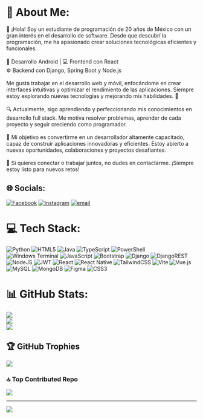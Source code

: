 # 💫 About Me:
👋 ¡Hola! Soy un estudiante de programación de 20 años de México con un gran interés en el desarrollo de software. Desde que descubrí la programación, me ha apasionado crear soluciones tecnológicas eficientes y funcionales.<br><br>📱 Desarrollo Android | 💻 Frontend con React<br>⚙️ Backend con Django, Spring Boot y Node.js<br><br>Me gusta trabajar en el desarrollo web y móvil, enfocándome en crear interfaces intuitivas y optimizar el rendimiento de las aplicaciones. Siempre estoy explorando nuevas tecnologías y mejorando mis habilidades. 🚀<br><br>🔍 Actualmente, sigo aprendiendo y perfeccionando mis conocimientos en desarrollo full stack. Me motiva resolver problemas, aprender de cada proyecto y seguir creciendo como programador.<br><br>🎯 Mi objetivo es convertirme en un desarrollador altamente capacitado, capaz de construir aplicaciones innovadoras y eficientes. Estoy abierto a nuevas oportunidades, colaboraciones y proyectos desafiantes.<br><br>📩 Si quieres conectar o trabajar juntos, no dudes en contactarme. ¡Siempre estoy listo para nuevos retos!


## 🌐 Socials:
[![Facebook](https://img.shields.io/badge/Facebook-%231877F2.svg?logo=Facebook&logoColor=white)](https://facebook.com/Kevin.RdgzZ) [![Instagram](https://img.shields.io/badge/Instagram-%23E4405F.svg?logo=Instagram&logoColor=white)](https://instagram.com/_kevin_zuniga) [![email](https://img.shields.io/badge/Email-D14836?logo=gmail&logoColor=white)](mailto:kevin.rdgz1207@gmail.com) 

# 💻 Tech Stack:
![Python](https://img.shields.io/badge/python-3670A0?style=for-the-badge&logo=python&logoColor=ffdd54) ![HTML5](https://img.shields.io/badge/html5-%23E34F26.svg?style=for-the-badge&logo=html5&logoColor=white) ![Java](https://img.shields.io/badge/java-%23ED8B00.svg?style=for-the-badge&logo=openjdk&logoColor=white) ![TypeScript](https://img.shields.io/badge/typescript-%23007ACC.svg?style=for-the-badge&logo=typescript&logoColor=white) ![PowerShell](https://img.shields.io/badge/PowerShell-%235391FE.svg?style=for-the-badge&logo=powershell&logoColor=white) ![Windows Terminal](https://img.shields.io/badge/Windows%20Terminal-%234D4D4D.svg?style=for-the-badge&logo=windows-terminal&logoColor=white) ![JavaScript](https://img.shields.io/badge/javascript-%23323330.svg?style=for-the-badge&logo=javascript&logoColor=%23F7DF1E) ![Bootstrap](https://img.shields.io/badge/bootstrap-%238511FA.svg?style=for-the-badge&logo=bootstrap&logoColor=white) ![Django](https://img.shields.io/badge/django-%23092E20.svg?style=for-the-badge&logo=django&logoColor=white) ![DjangoREST](https://img.shields.io/badge/DJANGO-REST-ff1709?style=for-the-badge&logo=django&logoColor=white&color=ff1709&labelColor=gray) ![NodeJS](https://img.shields.io/badge/node.js-6DA55F?style=for-the-badge&logo=node.js&logoColor=white) ![JWT](https://img.shields.io/badge/JWT-black?style=for-the-badge&logo=JSON%20web%20tokens) ![React](https://img.shields.io/badge/react-%2320232a.svg?style=for-the-badge&logo=react&logoColor=%2361DAFB) ![React Native](https://img.shields.io/badge/react_native-%2320232a.svg?style=for-the-badge&logo=react&logoColor=%2361DAFB) ![TailwindCSS](https://img.shields.io/badge/tailwindcss-%2338B2AC.svg?style=for-the-badge&logo=tailwind-css&logoColor=white) ![Vite](https://img.shields.io/badge/vite-%23646CFF.svg?style=for-the-badge&logo=vite&logoColor=white) ![Vue.js](https://img.shields.io/badge/vue.js-%2335495e.svg?style=for-the-badge&logo=vuedotjs&logoColor=%234FC08D) ![MySQL](https://img.shields.io/badge/mysql-4479A1.svg?style=for-the-badge&logo=mysql&logoColor=white) ![MongoDB](https://img.shields.io/badge/MongoDB-%234ea94b.svg?style=for-the-badge&logo=mongodb&logoColor=white) ![Figma](https://img.shields.io/badge/figma-%23F24E1E.svg?style=for-the-badge&logo=figma&logoColor=white) ![CSS3](https://img.shields.io/badge/css3-%231572B6.svg?style=for-the-badge&logo=css3&logoColor=white)
# 📊 GitHub Stats:
![](https://github-readme-stats.vercel.app/api?username=KevinZuniga12&theme=gruvbox_light&hide_border=false&include_all_commits=false&count_private=false)<br/>
![](https://nirzak-streak-stats.vercel.app/?user=KevinZuniga12&theme=gruvbox_light&hide_border=false)<br/>
![](https://github-readme-stats.vercel.app/api/top-langs/?username=KevinZuniga12&theme=gruvbox_light&hide_border=false&include_all_commits=false&count_private=false&layout=compact)

## 🏆 GitHub Trophies
![](https://github-profile-trophy.vercel.app/?username=KevinZuniga12&theme=apprentice&no-frame=true&no-bg=false&margin-w=4)

### 🔝 Top Contributed Repo
![](https://github-contributor-stats.vercel.app/api?username=KevinZuniga12&limit=5&theme=moltack&combine_all_yearly_contributions=true)

---
[![](https://visitcount.itsvg.in/api?id=KevinZuniga12&icon=0&color=7)](https://visitcount.itsvg.in)

<!-- Proudly created with GPRM ( https://gprm.itsvg.in ) -->
